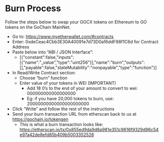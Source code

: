 # Burn Process

Follow the steps below to swap your GOCX tokens on Ethereum to GO tokens on the GoChain MainNet.

* Go to: https://www.myetherwallet.com/#contracts
* Enter: 0xdeCeac4Cbb3E30A40091e7d73D0a16ddF88f1C6d for Contract Address
* Paste below into “ABI / JSON Interface”:
  * [{"constant":false,"inputs":[{"name":"_value","type":"uint256"}],"name":"burn","outputs":[],"payable":false,"stateMutability":"nonpayable","type":"function"}]
* In Read/Write Contract section:
  * Choose “burn” function
  * Enter value of your tokens in WEI (IMPORTANT)
    * Add 18 0’s to the end of your amount to convert to wei: 000000000000000000
    * Eg: if you have 20,000 tokens to burn, use: 20000000000000000000000
* Click “Write” and follow the rest of the instructions
* Send your burn transaction URL from etherscan back to us at https://gochain.io/tokengen
  * This is what a burn transaction looks like: https://etherscan.io/tx/0x855ed9da9d8a981e351c9616f9329d96c54e97a42de8efd85b409b5003352528
